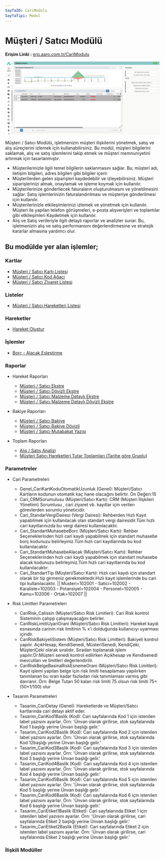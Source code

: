 ```yaml
---
SayfaID: CariModulu
SayfaTipi: Modul
---
```


# Müşteri / Satıcı Modülü

**Erişim Linki :** [erp.aaro.com.tr/CariModulu](https://erp.aaro.com.tr/CariModulu)

[![Image](../MusteriSatici/musterisatici.png)](musterisatici)

Müşteri / Satıcı Modülü, işletmenizin müşteri ilişkilerini yönetmek, satış ve alış süreçlerini izlemek için kullanabilirsiniz. 
Bu modül, müşteri bilgilerini saklamak, alış ve satış işlemlerini takip etmek ve müşteri memnuniyetini artırmak için tasarlanmıştır.

- Müşterilerinizle ilgili temel bilgilerin saklanmasını sağlar. Bu; müşteri adı, iletişim bilgileri, adres bilgileri gibi bilgiler içerir.
- Müşterilerden gelen siparişleri kaydedebilir ve izleyebilirsiniz. Müşteri siparişlerinizi almak, onaylamak ve işleme koymak için kullanılır.
- Müşterilerinize gönderilecek faturaların oluşturulmasını ve yönetilmesini sağlar. Satış işlemlerinizin faturalandırılması ve müşteriye gönderilmesi için kullanılır.
- Müşterilerinizle etkileşimlerinizi izlemek ve yönetmek için kullanılır. Müşteri ile yapılan telefon görüşmeleri, e-posta alışverişleri ve toplantılar gibi etkileşimleri Kaydetmek için kullanılır.
- Alış ve Satış verileriyle ilgili detaylı raporlar ve analizler sunar. Bu, işletmenizin alış ve satış performansını değerlendirmesine ve stratejik kararlar almasına yardımcı olur.

## Bu modülde yer alan işlemler;

### Kartlar

- [Müşteri / Satıcı Kartı Listesi](../MusteriSatici/MusteriSaticiKartiListesi.md)
- [Müşteri / Satıcı Kod Ağacı](../MusteriSatici/MusteriSaticiKodAgaci.md)
- [Müşteri / Satıcı Ziyaret Listesi](../MusteriSatici/MusteriSaticiZiyaretListesi.md)

### Listeler

- [Müşteri / Satıcı Hareketleri Listesi](../MusteriSatici/MusteriSaticiHareketleriListesi.md)

### Hareketler

- [Hareket Oluştur](../MusteriSatici/HareketOlustur.md)

### İşlemler 

- [Borç - Alacak Eşleştirme](../MusteriSatici/HareketOlustur.md)

### Raporlar

- Hareket Raporları
    - [Müşteri / Satıcı Ekstre](../MusteriSatici/MusteriSaticiKartiListesi.md)
    - [Müşteri / Satıcı Dövizli Ekstre](../MusteriSatici/MusteriSaticiKartiListesi.md)
    - [Müşteri / Satıcı Malzeme Detaylı Ekstre](../MusteriSatici/MusteriSaticiKartiListesi.md)
    - [Müşteri / Satıcı Malzeme Detaylı Dövizli Ekstre](../MusteriSatici/MusteriSaticiKartiListesi.md)

- Bakiye Raporları
    - [Müşteri / Satıcı Bakiye](../MusteriSatici/MusteriSaticiKartiListesi.md)
    - [Müşteri / Satıcı Bakiye Dövizli](../MusteriSatici/MusteriSaticiKartiListesi.md)
    - [Müşteri / Satıcı Mutabakat Yazısı](../MusteriSatici/MusteriSaticiKartiListesi.md)

- Toplam Raporları
    - [Alış / Satış Analizi](../MusteriSatici/MusteriSaticiKartiListesi.md)
    - [Müşteri Satıcı Hareketleri Tutar Toplamları (Tarihe göre Gruplu)](../MusteriSatici/MusteriSaticiKartiListesi.md)


### Parametreler

- Cari Parametreleri
    - Genel_CariKartKoduOtomatikUzunluk (Genel): Müşteri/Satıcı Kartların kodunun otomatik kaç hane olacağını belirtir. Ön Değeri:15
    - Cari_CRMSorumulusu (Müşteri/Satıcı Kartı): CRM (Müşteri İlişkileri Yönetimi) Sorumlusu , cari ziyaret vb. kayıtlar için verilen görevlerden sorumlu yöneticidir.
    - Cari_StandarVergiDairesi (Vergi Dairesi): Rehberden Hızlı Kayıt yapabilmek için kullanılacak olan standart vergi dairesidir.Tüm hızlı cari kayıtlarınızda bu vergi dairesi kullanılacaktır.
    - Cari_StandartMuhasebeBorc (Müşteri/Satıcı Kartı): Rehber Seçeneklerinden hizli cari kaydı yapabilmek için standart muhasebe borç kodunuzu belirleyiniz.Tüm hızlı cari kayıtlarında bu kod kullanılacaktır.
    - Cari_StandartMuhasebeAlacak (Müşteri/Satıcı Kartı): Rehber Seçeneklerinden hızlı cari kaydı yapabilmek için standart muhasebe alacak kodunuzu belirleyiniz.Tüm hızlı cari kayıtlarında bu kod kullanılacaktır.
    - Cari_StandartTip (Müşteri/Satıcı Kartı): Hızlı cari kaydı için standart olarak bir tip girmeniz gerekmektedir.Hızlı kayıt işlemlerinde bu cari tipi kullanılacaktır. || Musteri=102001 - Satici=102002 - Karaliste=102003 - Potansiyel=102004 - Personel=102005 - Kamu=102006 - Ortak=102007 ||

- Risk Limitleri Parametreleri
    - CariRisk_Calissin (Müşteri/Satıcı Risk Limitleri): Cari Risk kontrol Sisteminin çalışıp çalışmayacağını belirler.
    - CariRiskLimitiUyariOrani (Müşteri/Satıcı Risk Limitleri): Hareket kaydı esnasında carinin risk limitinin % x'i dolduğunda kullanıcıyı uyarması içindir.
    - CariRiskBakiyeliSistem (Müşteri/Satıcı Risk Limitleri): Bakiyeli kontrol yapılır. AçıkHesap, KendiSenedi, MüsteriSenedi, KendiÇeki, MüşteriÇeki olarak sıralıdır. Sıradan toplanarak işlem yapılır.Ör:Müşteri senedi kontrol edilirken Açıkhesap ve Kendisenedi mevcutları ve limitleri değerlendirilir.
    - CariRiskBelgeBasinaRiskEsnemeOrani (Müşteri/Satıcı Risk Limitleri): Kayıt işlemi yapılan belge için risk limiti hesaplaması yapılırken tanımlanan bu oran kadar fazladan risk tanımlaması varmış gibi davranır. Örn: Belge Tutarı 50 kalan risk limiti 75 olsun risk limiti 75+(50*1/100) olur
    
- Tasarım Parametreleri
    - Tasarim_CariDetay (Genel): Hareketlerde ve Müşteri/Satıcı kartlarında cari detayı aktif eder.
    - Tasarim_CariKod1Baslik (Kod): Cari sayfalarında Kod 1 için istenilen label yazısını ayarlar. Örn: 'Ünvan olarak girilirse, stok sayfalarında Kod 1 başlığı yerine Ünvan başlığı gelir.'
    - Tasarim_CariKod2Baslik (Kod): Cari sayfalarında Kod 2 için istenilen label yazısını ayarlar. Örn: 'Ünvan olarak girilirse, stok sayfalarında Kod 12başlığı yerine Ünvan başlığı gelir.'
    - Tasarim_CariKod3Baslik (Kod): Cari sayfalarında Kod 3 için istenilen label yazısını ayarlar. Örn: 'Ünvan olarak girilirse, stok sayfalarında Kod 3 başlığı yerine Ünvan başlığı gelir.'
    - Tasarim_CariKod4Baslik (Kod): Cari sayfalarında Kod 4 için istenilen label yazısını ayarlar. Örn: 'Ünvan olarak girilirse, stok sayfalarında Kod 4 başlığı yerine Ünvan başlığı gelir.'
    - Tasarim_CariKod5Baslik (Kod): Cari sayfalarında Kod 5 için istenilen label yazısını ayarlar. Örn: 'Ünvan olarak girilirse, stok sayfalarında Kod 5 başlığı yerine Ünvan başlığı gelir.'
    - Tasarim_CariKod6Baslik (Kod): Cari sayfalarında Kod 6 için istenilen label yazısını ayarlar. Örn: 'Ünvan olarak girilirse, stok sayfalarında Kod 6 başlığı yerine Ünvan başlığı gelir.'
    - Tasarim_CariEtiket1Baslik (Etiket): Cari sayfalarında Etiket 1 için istenilen label yazısını ayarlar. Örn: 'Ünvan olarak girilirse, cari sayfalarında Etiket 2 başlığı yerine Ünvan başlığı gelir.'
    - Tasarim_CariEtiket2Baslik (Etiket): Cari sayfalarında Etiket 2 için istenilen label yazısını ayarlar. Örn: 'Ünvan olarak girilirse, cari sayfalarında Etiket 2 başlığı yerine Ünvan başlığı gelir.'

### İlişkili Modüller
